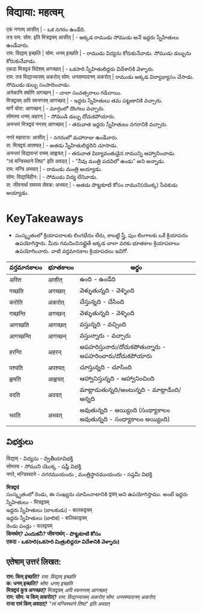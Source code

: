 # विद्याया: महत्वम् 

एकं नगरम् आसीत् |  - ఒక నగరం ఉండేది.  
तत्र राम: सोम: इति मित्रद्वयम् आसीत् |  - అక్కడ రాముడు సోముడు అనే ఇద్దరు స్నేహితులు ఉండేవారు.   
राम: विद्याम् इच्छति | सोम: धनम् इच्छति |  - రాముడు విద్యను కోరుకునేవాడు. సోముడు డబ్బును కోరుకునేవాడు.  
एकदा मित्रद्वयं विदेशम् अगच्छत् |  - ఒకసారి స్నేహితులిద్దరు విదేశానికి వెళ్ళారు.    
राम: तत्र विद्याभ्यासम् अकरोत् सोम: धनसम्पादनम् अकरोत् |  రాముడు అక్కడ విద్యాభ్యాసం చేసాడు. సోముడు డబ్బు సంపాదించాడు.   
अनेकानि वर्षाणि अगच्छन् | - చాలా సంవత్సరాలు గడిచాయి.   
मित्रद्वयम् अपि स्वनगरम् आगच्छत् | - ఇద్దరు స్నేహితులు తమ పట్టణానికి వచ్చారు.   
मार्गे चोरा: आगच्छन् |  - మార్గంలో దొంగలు వచ్చారు.   
सोमस्य धनम् अहरन् |  - సోముడి డబ్బు దోచుకపోయారు.   
अनन्तरं मित्रद्वयं नगरम् आगच्छत् |  - తరువాత ఇద్దరు స్నేహితులు నగరానికి వచ్చారు.   

नगरे महाराज: आसीत् | - నగరంలో మహారాజు ఉండేవారు.  
स: मित्रद्वयं अपश्यत् | - అతడు స్నేహితులిద్దరిని చూసాడు.   
अनन्तरं विद्यावन्तं रामम् आह्वयत् | - తరువాత విద్యావంతుడైన రామున్ని ఆహ్వానించాడు.  
"त्वं मन्त्रिस्थाने तिष्ठ" इति अवदत् | - "నీవు మంత్రి పదవిలో ఉండు" అని అన్నాడు.   
राम: मन्त्रि अभवत् | - రాముడు మంత్రి అయ్యాడు.   
सोम: विद्याविहीन: | - సోముడు విద్య లేనివాడు.   
स: जीवनार्थं रामस्य सेवक: अभवत् | - అతడు పొట్టకూటి కోసం రాముని(యొక్క) సేవకుడు అయ్యాడు.   

# KeyTakeaways


* సంస్కృతంలో క్రియాపదాలకు లింగభేదం లేదు, కాబట్టి స్త్రీ, పుం లింగాలకు ఒకే క్రియాపదం ఉపయోగిస్తారు. మీరు గమనించినట్లైతే ఇక్కడ చాలా వరకు భూతకాల క్రియాపదాలు ఉపయోగించారు. వాటి వర్తమానకాల క్రియాపదలు ఇవిగో. 

వర్తమానకాలం  | భూతకాలం | అర్థం 
------------- | ------------- | --------------
अस्ति   |  आसीत्  | ఉంది - ఉండేది 
गच्छति  | अगच्छत् | వెళ్ళుతున్నది - వెళ్ళింది
करोति | अकरोत् | చేస్తున్నది - చేసింది 
गच्छन्ति | अगच्छन् | వెళ్ళుతున్నది - వెళ్ళింది 
आगच्छति | आगच्छत् | వస్తున్నది - వచ్చింది 
आगच्छन्ति | आगच्छन् | వస్తున్నారు - వచ్చారు 
हरन्ति | अहरन् | అపహరిస్తునారు/దోచుకపోతున్నారు - అపహరించారు/దోచుకపోయారు 
पश्यति | अपश्यत् | చూస్తున్నది - చూసింది 
ह्वयति | आह्वयत् | ఆహ్వానిస్తున్నది - ఆహ్వానించింది 
वदति | अवदत् | మాట్లాడుతున్నది/అంటున్నది - మాట్లాడింది/అన్నది 
भवति | अभवत् | అవుతున్నది - అయ్యింది (సంధ్యాకాలం అవుతున్నది - సంధ్యాకాలం అయ్యింది)

## విభక్తులు  
विद्याम् - విద్యను - ద్వితీయావిభక్తి   
सोमस्य - సోముని యొక్క - షష్ఠీ విభక్తి   
नगरे, मन्त्रिस्थाने - నగరముయందు , మంత్రిస్థానముయందు - సప్తమీ విభక్తి    

**मित्रद्वयं**    
సంస్కృతంలో రెండు, ఈ సంఖ్యను చూపించాటానికి द्वयम् అని ఉపయోగిస్తాము. అంటే
ఇద్దరు స్నేహితులు - मित्रद्वयम्    
ఇద్దరు స్నేహితులు (బాలకుడు) - बालकद्वयम्   
ఇద్దరు స్నేహితులు (బాలిక) - बालिकाद्वयम्      
రెండు పండ్లు - फलद्वयम्     
**किमर्थम्? ఎందుకనీ?  जीवनार्थम् - పొట్టకూటి కోసం**  
**एकदा - ఒకసారి(ఒకసారి మిత్రులిద్దరూ విదేశానికి వెళ్ళారు)**

## एतेषाम् उत्तरं लिखत:

**राम: किम् इच्छति?** *राम: विद्याम् इच्छति*  
**क: धनम् इच्छति?** *सोम: धनम् इच्छति*  
**मित्रद्वयं कुत्र अगच्छत्?** मित्रद्वयम् *अपि स्वनगरम् आगच्छत्*  
**राम: सोम: च किम् अकरोत्?** *राम: विद्याभ्यासम् अकरोत् सोम: धनसम्पादनम् अकरोत्*  
**राजा रामं किम् अवदत्?** *"त्वं मन्त्रिस्थाने तिष्ठ" इति अवदत्*  
